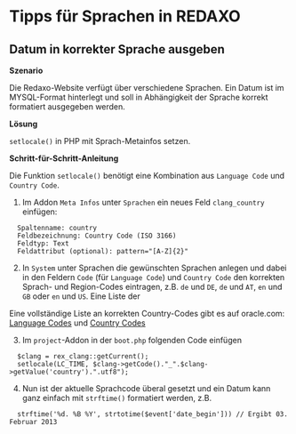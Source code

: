 # Tipps für Sprachen in REDAXO

## Datum in korrekter Sprache ausgeben

**Szenario** 

Die Redaxo-Website verfügt über verschiedene Sprachen. Ein Datum ist im MYSQL-Format hinterlegt und soll in Abhängigkeit der Sprache korrekt formatiert ausgegeben werden.

**Lösung** 

`setlocale()` in PHP mit Sprach-Metainfos setzen.

**Schritt-für-Schritt-Anleitung**

Die Funktion `setlocale()` benötigt eine Kombination aus `Language Code` und `Country Code`.

1. Im Addon `Meta Infos` unter `Sprachen` ein neues Feld `clang_country` einfügen:
```
  Spaltenname: country
  Feldbezeichnung: Country Code (ISO 3166)
  Feldtyp: Text
  Feldattribut (optional): pattern="[A-Z]{2}"
```
2. In `System` unter Sprachen die gewünschten Sprachen anlegen und dabei in den Feldern `Code` (für `Language Code`) und `Country Code` den korrekten Sprach- und Region-Codes eintragen, z.B. `de` und `DE`, `de` und `AT`, `en` und `GB` oder `en` und `US`. Eine Liste der

Eine vollständige Liste an korrekten Country-Codes gibt es auf oracle.com: [Language Codes](https://docs.oracle.com/cd/E13214_01/wli/docs92/xref/xqisocodes.html#wp1252447) und [Country Codes](https://docs.oracle.com/cd/E13214_01/wli/docs92/xref/xqisocodes.html#wp1250799)

3. Im `project`-Addon in der `boot.php` folgenden Code einfügen
```
  $clang = rex_clang::getCurrent();
  setlocale(LC_TIME, $clang->getCode()."_".$clang->getValue('country').".utf8");
```
4. Nun ist der aktuelle Sprachcode überal gesetzt und ein Datum kann ganz einfach mit `strftime()` formatiert werden, z.B.
```
  strftime('%d. %B %Y', strtotime($event['date_begin'])) // Ergibt 03. Februar 2013
```

##
